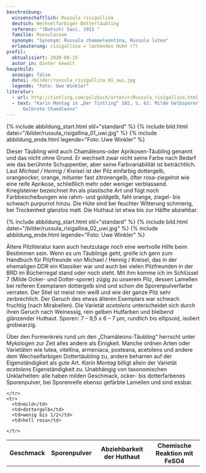 ```yaml
---
beschreibung:
  wissenschaftlich: Russula risigallina
  deutsch: Wechselfarbiger Dottertäubling
  referenz: "(Batsch) Sacc. 1915 "
  familie: Russulaceae
  synonym: "Synonym: Russula chamaeleontina, Russula lutea"
  erlaeuterung: risigallina = lachendes Huhn (?)
profil:
  aktualisiert: 2020-08-15
  autor_in: Dieter Gewalt
hauptbild:
  anzeige: false
  datei: /bilder/russula_risigallina_01_uwi.jpg
  legende: "Foto: Uwe Winkler"
literatur:
  - url: http://tintling.com/pilzbuch/arten/r/Russula_risigallina.html
  - text: "Karin Montag in „Der Tintling“ 102, S. 61: Milde Gelbsporer Teil 4 –
      Gelbrote Chamäleons"
---
```

{% include abbildung_start.html stil="standard" %}
{% include bild.html datei="/bilder/russula_risigallina_01_uwi.jpg" %}
{% include abbildung_ende.html legende="Foto: Uwe Winkler" %}

Dieser Täubling wird auch Chamäleons-oder Aprikosen-Täubling genannt und das nicht ohne Grund. Er wechselt zwar nicht seine Farbe nach Bedarf wie das berühmte Schuppentier, aber seine Farbvariabilität ist beträchtlich. Laut *Michael / Hennig / Kreisel* ist der Pilz einfarbig dottergelb, orangeocker, orange, mitunter fast zitronengelb, öfter rosa-ziegelrot wie eine reife Aprikose, schließlich mehr oder weniger verblassend. Krieglsteiner bezeichnet ihn als plastische Art und fügt noch Farbbescheibungen wie rahm- und goldgelb, fahl orange, ziegel- bis schwach purpurrot hinzu. Die Hüte sind bei feuchter Witterung schmierig, bei Trockenheit glanzlos matt. Die Huthaut ist etwa bis zur Hälfte abziehbar.

{% include abbildung_start.html stil="standard" %}
{% include bild.html datei="/bilder/russula_risigallina_02_uwi.jpg" %}
{% include abbildung_ende.html legende="Foto: Uwe Winkler" %}

Ältere Pilzliteratur kann auch heutzutage noch eine wertvolle Hilfe beim Bestimmen sein. Wenn es um Täublinge geht, greife ich gern zum Handbuch für Pilzfreunde von Michael / Hennig / Kreisel, das in der ehemaligen DDR ein Klassiker war und auch bei vielen Pilzfreunden in der BRD im Bücherregal stand oder noch steht. Mit ihm komme ich im Schlüssel 7 (Milde Ocker- und Dotter-sporer) zügig zu unserem Pilz, dessen Lamellen bei reiferen Exemplaren dottergelb sind und schon die Sporenpulverfarbe verraten. Der Stiel ist meist rein weiß und wie der ganze Pilz sehr zerbrechlich. Der Geruch des etwas älteren Exemplars war schwach fruchtig (nach Mirabellen). Die Varietät *acetolens* unterscheidet sich durch ihren Geruch nach Weinessig, rein gelben Hutfarben und bleibend glänzender Huthaut. Sporen: 7 – 9,5 x 6 – 7 µm, rundlich bis ellipsoid, isoliert grobwarzig.

Über den Formenkreis rund um den „Chamäleons-Täubling“ herrscht unter Mykologen zur Zeit alles andere als Einigkeit. Manche ordnen Arten oder Varietäten wie lutea, vitellina, armeniaca, posteana, acetolens und andere dem Wechselfarbigen Dottertäubling zu, andere beharren auf der Eigenständigkeit als gute Art. *Karin Montag* billigt allein der Varietät *acetolens* Eigenständigkeit zu. Unabhängig von taxonomischen Unklarheiten: alle haben milden Geschmack, ocker- bis dotterfarbenes Sporenpulver, bei Sporenreife ebenso gefärbte Lamellen und sind essbar.

<div class="table-responsive">
  <table class="table taeubling">
    <tr>
      <th rowspan="2">Geschmack</th>
      <th rowspan="2">Sporenpulver</th>
      <th rowspan="2">Abziehbarkeit der Huthaut</th>
      <th colspan="3" class="text-center">Chemische Reaktion mit FeSO4</th>
    </tr>
    <tr>
      
      
    </tr>
    <tr>
      <td>mild</td>
      <td>dottergelb</td>
      <td>wenig bis 1/2</td>
      <td>hell rosa</td>
       
    </tr>
  </table>
</div>